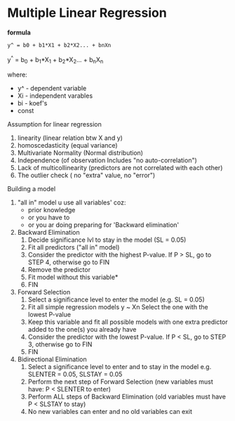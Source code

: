 # Multiple Linear Regression

**formula**
```
y^ = b0 + b1*X1 + b2*X2... + bnXn
```
y<sup>^</sup> = b<sub>0</sub> + b<sub>1</sub>*X<sub>1</sub> + b<sub>2</sub>*X<sub>2</sub>... + b<sub>n</sub>X<sub>n</sub>

where:
- y^ - dependent variable
- Xi - independent varables
- bi - koef's
- const


Assumption for linear regression
1. linearity (linear relation btw X and y)
2. homoscedasticity (equal variance)
3. Multivariate Normality (Normal distribution)
4. Independence (of observation Includes "no auto-correlation")
5. Lack of multicollinearity (predictors are not correlated with each other)
6. The outlier check ( no "extra" value, no "error")

Building a model
1. "all in" model
   u use all variables' coz:
      - prior knowledge
      - or you have to
      - or you ar doing preparing for 'Backward elimination'
2. Backward Elimination
   1. Decide significance lvl to stay in the model (SL = 0.05)
   2. Fit all predictors ("all in" model)
   3. Consider the predictor with the highest P-value. If P > SL, go to STEP 4, otherwise go to FIN
   4. Remove the predictor 
   5. Fit model without this variable*
   6. FIN
3. Forward Selection 
   1. Select a significance level to enter the model (e.g. SL = 0.05)
   2. Fit all simple regression models y ~ Xn Select the one with the lowest P-value 
   3. Keep this variable and fit all possible models with one extra predictor added to the one(s) you
   already have 
   4. Consider the predictor with the lowest P-value. If P < SL, go to STEP 3, otherwise go to FIN
   5. FIN
4. Bidirectional Elimination
   1. Select a significance level to enter and to stay in the model
   e.g. SLENTER = 0.05, SLSTAY = 0.05 
   2. Perform the next step of Forward Selection (new variables must have: P < SLENTER to enter)
   3. Perform ALL steps of Backward Elimination (old variables must have P < SLSTAY to stay)
   4. No new variables can enter and no old variables can exit